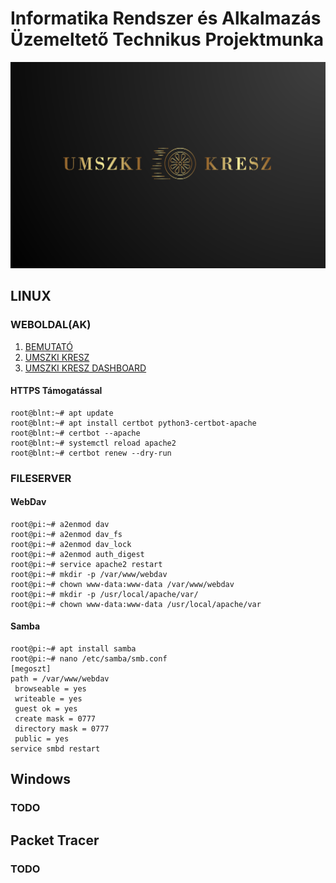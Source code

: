# Informatika Rendszer és Alkalmazás Üzemeltető Technikus Projektmunka
![link](umszkikresz/SmallSquareLogoJpg.ico)
## LINUX
### WEBOLDAL(AK)
1. [BEMUTATÓ](https://tmsblnt.hu/vizsgaremek/)
1. [UMSZKI KRESZ](https://tmsblnt.hu/umszkikresz/)
1. [UMSZKI KRESZ DASHBOARD](https://tmsblnt.hu/dashboard/login.php) 

#### HTTPS Támogatással
```console
root@blnt:~# apt update
root@blnt:~# apt install certbot python3-certbot-apache
root@blnt:~# certbot --apache
root@blnt:~# systemctl reload apache2
root@blnt:~# certbot renew --dry-run
```
### FILESERVER
#### WebDav
```console
root@pi:~# a2enmod dav
root@pi:~# a2enmod dav_fs 
root@pi:~# a2enmod dav_lock
root@pi:~# a2enmod auth_digest
root@pi:~# service apache2 restart
root@pi:~# mkdir -p /var/www/webdav
root@pi:~# chown www-data:www-data /var/www/webdav
root@pi:~# mkdir -p /usr/local/apache/var/
root@pi:~# chown www-data:www-data /usr/local/apache/var
```
#### Samba
```console
root@pi:~# apt install samba
root@pi:~# nano /etc/samba/smb.conf
[megoszt] 
path = /var/www/webdav
 browseable = yes
 writeable = yes
 guest ok = yes
 create mask = 0777
 directory mask = 0777
 public = yes
service smbd restart
```
## Windows
### TODO

## Packet Tracer
### TODO